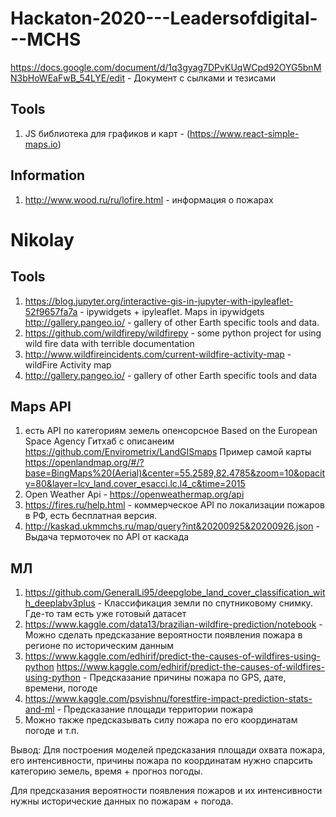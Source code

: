 # Hackaton-2020---Leadersofdigital---MCHS
https://docs.google.com/document/d/1q3gyag7DPvKUqWCpd92OYG5bnMN3bHoWEaFwB_54LYE/edit - Документ с сылками и тезисами

## Tools 


1. JS библиотека для графиков и карт - (https://www.react-simple-maps.io)

## Information
1. http://www.wood.ru/ru/lofire.html - информация о пожарах

# Nikolay

## Tools
1. https://blog.jupyter.org/interactive-gis-in-jupyter-with-ipyleaflet-52f9657fa7a - ipywidgets + ipyleaflet. Maps in ipywidgets
http://gallery.pangeo.io/ - gallery of other Earth specific tools and data. 
2. https://github.com/wildfirepy/wildfirepy - some python project for using wild fire data with terrible documentation
3. http://www.wildfireincidents.com/current-wildfire-activity-map - wildFire Activity map
4. http://gallery.pangeo.io/ - gallery of other Earth specific tools and data


## Maps API
1. есть API по категориям земель опенсорсное Based on the European Space Agency
  Гитхаб с описанеим https://github.com/Envirometrix/LandGISmaps
  Пример самой карты https://openlandmap.org/#/?base=BingMaps%20(Aerial)&center=55.2589,82.4785&zoom=10&opacity=80&layer=lcv_land.cover_esacci.lc.l4_c&time=2015
2. Open Weather Api - https://openweathermap.org/api
3. https://fires.ru/help.html - коммерческое API по локализации пожаров в РФ, есть бесплатная версия.
4. http://kaskad.ukmmchs.ru/map/query?int&20200925&20200926.json - Выдача термоточек по API от каскада
  
## МЛ
1. https://github.com/GeneralLi95/deepglobe_land_cover_classification_with_deeplabv3plus - Классификация земли по спутниковому снимку. Где-то там есть уже готовый датасет
2. https://www.kaggle.com/data13/brazilian-wildfire-prediction/notebook - Можно сделать предсказание вероятности появления пожара в регионе по историческим данным
3. https://www.kaggle.com/edhirif/predict-the-causes-of-wildfires-using-python 
   https://www.kaggle.com/edhirif/predict-the-causes-of-wildfires-using-python - Предсказание причины пожара по GPS, дате, времени, погоде
4. https://www.kaggle.com/psvishnu/forestfire-impact-prediction-stats-and-ml - Предсказание площади территории пожара
5. Можно также предсказывать силу пожара по его координатам погоде и т.п. 

Вывод: 
Для построения моделей предсказания площади охвата пожара, его интенсивности, причины пожара по координатам нужно спарсить категорию земель, время + прогноз погоды.

Для предсказания вероятности появления пожаров и их интенсивности нужны исторические данных по пожарам + погода.

